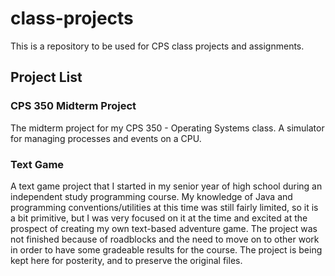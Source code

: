 # class-projects

This is a repository to be used for CPS class projects and assignments.

## Project List

### CPS 350 Midterm Project
The midterm project for my CPS 350 - Operating Systems class. A simulator for managing processes and events on a CPU.

### Text Game
A text game project that I started in my senior year of high school during an independent study programming course. My knowledge of Java and programming conventions/utilities at this time was still fairly limited, so it is a bit primitive, but I was very focused on it at the time and excited at the prospect of creating my own text-based adventure game. The project was not finished because of roadblocks and the need to move on to other work in order to have some gradeable results for the course. The project is being kept here for posterity, and to preserve the original files.
